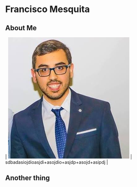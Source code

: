# Francisco Mesquita

## About Me

| ![image](assets/ProfilePic.jpg) | sdbadasiojdioasjdi+asojdio+asjdp+asojd+asipdj |


## Another thing

